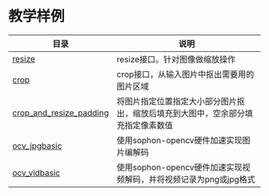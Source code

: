 # 教学样例

| 目录                                                 | 说明                                                         |
| ---------------------------------------------------- | ------------------------------------------------------------ |
| [resize](./resize)                                   | resize接口。针对图像做缩放操作                               |
| [crop](./crop)                                       | crop接口，从输入图片中抠出需要用的图片区域                   |
| [crop_and_resize_padding](./crop_and_resize_padding) | 将图片指定位置指定大小部分图片抠出，缩放后填充到大图中，空余部分填充指定像素数值 |
| [ocv_jpgbasic](./ocv_jpubasic)                       | 使用sophon-opencv硬件加速实现图片编解码                      |
| [ocv_vidbasic](./ocv_vidbasic)                       | 使用sophon-opencv硬件加速实现视频解码，并将视频记录为png或jpg格式 |

